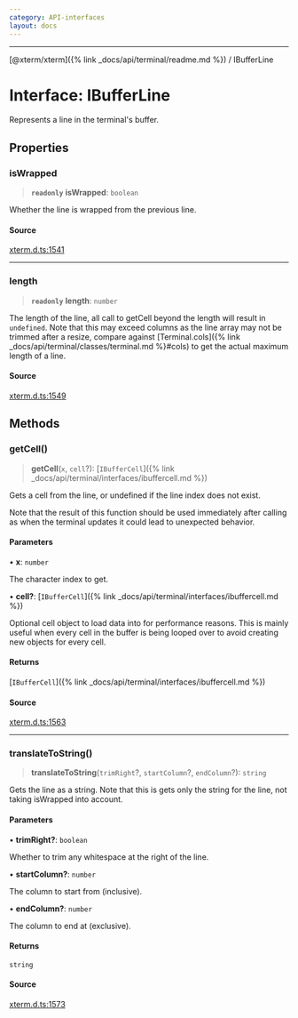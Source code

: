 ```yaml
---
category: API-interfaces
layout: docs
---
```



***

[@xterm/xterm]({% link _docs/api/terminal/readme.md %}) / IBufferLine

# Interface: IBufferLine

Represents a line in the terminal's buffer.

## Properties

### isWrapped

> **`readonly`** **isWrapped**: `boolean`

Whether the line is wrapped from the previous line.

#### Source

[xterm.d.ts:1541](https://github.com/xtermjs/xterm.js/blob/5.4.0/typings/xterm.d.ts#L1541)

***

### length

> **`readonly`** **length**: `number`

The length of the line, all call to getCell beyond the length will result
in `undefined`. Note that this may exceed columns as the line array may
not be trimmed after a resize, compare against [Terminal.cols]({% link _docs/api/terminal/classes/terminal.md %}#cols) to
get the actual maximum length of a line.

#### Source

[xterm.d.ts:1549](https://github.com/xtermjs/xterm.js/blob/5.4.0/typings/xterm.d.ts#L1549)

## Methods

### getCell()

> **getCell**(`x`, `cell`?): [`IBufferCell`]({% link _docs/api/terminal/interfaces/ibuffercell.md %})

Gets a cell from the line, or undefined if the line index does not exist.

Note that the result of this function should be used immediately after
calling as when the terminal updates it could lead to unexpected
behavior.

#### Parameters

• **x**: `number`

The character index to get.

• **cell?**: [`IBufferCell`]({% link _docs/api/terminal/interfaces/ibuffercell.md %})

Optional cell object to load data into for performance
reasons. This is mainly useful when every cell in the buffer is being
looped over to avoid creating new objects for every cell.

#### Returns

[`IBufferCell`]({% link _docs/api/terminal/interfaces/ibuffercell.md %})

#### Source

[xterm.d.ts:1563](https://github.com/xtermjs/xterm.js/blob/5.4.0/typings/xterm.d.ts#L1563)

***

### translateToString()

> **translateToString**(`trimRight`?, `startColumn`?, `endColumn`?): `string`

Gets the line as a string. Note that this is gets only the string for the
line, not taking isWrapped into account.

#### Parameters

• **trimRight?**: `boolean`

Whether to trim any whitespace at the right of the line.

• **startColumn?**: `number`

The column to start from (inclusive).

• **endColumn?**: `number`

The column to end at (exclusive).

#### Returns

`string`

#### Source

[xterm.d.ts:1573](https://github.com/xtermjs/xterm.js/blob/5.4.0/typings/xterm.d.ts#L1573)
